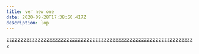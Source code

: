 ```yaml
---
title: ver new one
date: 2020-09-28T17:38:50.417Z
description: lop
---
```

zzzzzzzzzzzzzzzzzzzzzzzzzzzzzzzzzzzzzzzzzzzzzzzzzzzzzzzzzzzzzzzzzz